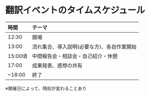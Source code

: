 
# 翻訳イベントのタイムスケジュール


| 時間 | テーマ|
| :---- | :---- |
| 12:30 | 開場|
| 13:00 | 流れ集合、導入説明(必要な方)、各自作業開始 |
| 15:00頃 | 中間報告会・相談会・自己紹介・休憩 |
| 17:00 | 成果発表、感想の共有 |
| ~18:00 | 終了 |


※開催日によって、時刻が変わることあり
